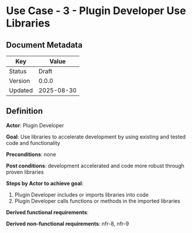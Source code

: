 # Use Case - 3 - Plugin Developer Use Libraries

## Document Metadata

| Key     | Value      |
|---------|------------|
| Status  | Draft      |
| Version | 0.0.0      |
| Updated | 2025-08-30 |

## Definition

**Actor**: Plugin Developer

**Goal**: Use libraries to accelerate development by using existing and tested code and functionality

**Preconditions**: none

**Post conditions**: development accelerated and code more robust through proven libraries

**Steps by Actor to achieve goal**:
1. Plugin Developer includes or imports libraries into code
1. Plugin Developer calls functions or methods in the imported libraries 

**Derived functional requirements**:

**Derived non-functional requirements**: nfr-8, nfr-9
